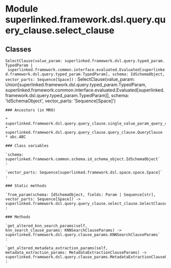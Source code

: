 Module superlinked.framework.dsl.query.query_clause.select_clause
=================================================================

Classes
-------

`SelectClause(value_param: superlinked.framework.dsl.query.typed_param.TypedParam | superlinked.framework.common.interface.evaluated.Evaluated[superlinked.framework.dsl.query.typed_param.TypedParam], schema: IdSchemaObject, vector_parts: Sequence[Space])`
:   SelectClause(value_param: Union[superlinked.framework.dsl.query.typed_param.TypedParam, superlinked.framework.common.interface.evaluated.Evaluated[superlinked.framework.dsl.query.typed_param.TypedParam]], schema: 'IdSchemaObject', vector_parts: 'Sequence[Space]')

    ### Ancestors (in MRO)

    * superlinked.framework.dsl.query.query_clause.single_value_param_query_clause.SingleValueParamQueryClause
    * superlinked.framework.dsl.query.query_clause.query_clause.QueryClause
    * abc.ABC

    ### Class variables

    `schema: superlinked.framework.common.schema.id_schema_object.IdSchemaObject`
    :

    `vector_parts: Sequence[superlinked.framework.dsl.space.space.Space]`
    :

    ### Static methods

    `from_param(schema: IdSchemaObject, fields: Param | Sequence[str], vector_parts: Sequence[Space]) ‑> superlinked.framework.dsl.query.query_clause.select_clause.SelectClause`
    :

    ### Methods

    `get_altered_knn_search_params(self, knn_search_clause_params: KNNSearchClauseParams) ‑> superlinked.framework.dsl.query.clause_params.KNNSearchClauseParams`
    :

    `get_altered_metadata_extraction_params(self, metadata_extraction_params: MetadataExtractionClauseParams) ‑> superlinked.framework.dsl.query.clause_params.MetadataExtractionClauseParams`
    :
